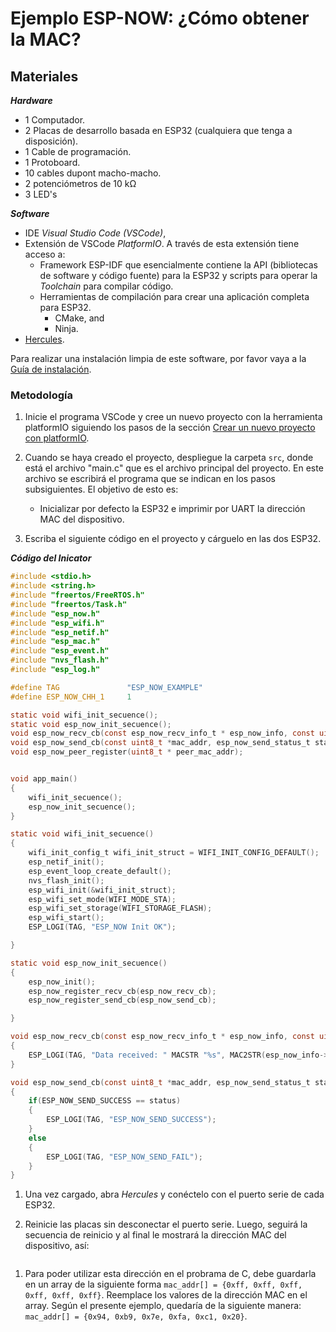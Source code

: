 # Ejemplo ESP-NOW: ¿Cómo obtener la MAC?

## **Materiales**

***Hardware***

- 1 Computador.
- 2 Placas de desarrollo basada en ESP32 (cualquiera que tenga a disposición). 
- 1 Cable de programación.
- 1 Protoboard.
- 10 cables dupont macho-macho.
- 2 potenciómetros de 10 kΩ
- 3 LED's

***Software***

- IDE *Visual Studio Code (VSCode)*, 
- Extensión de VSCode *PlatformIO*. A través de esta extensión tiene acceso a:
	- Framework ESP-IDF que esencialmente contiene la API (bibliotecas de software y código fuente) para la ESP32 y scripts para operar la *Toolchain* para compilar código.
	- Herramientas de compilación para crear una aplicación completa para ESP32.
		- CMake, and 
		- Ninja.
- [Hercules](https://www.hw-group.com/software/hercules-setup-utility).

Para realizar una instalación limpia de este software, por favor vaya a la [Guía de instalación](1.9_guia_instal_tools.md).

### **Metodología**

1. Inicie el programa VSCode y cree un nuevo proyecto con la herramienta platformIO siguiendo los pasos de la sección [Crear un nuevo proyecto con platformIO](/Unidad_1/0_nuevo_proyecto.md).
	
1. Cuando se haya creado el proyecto, despliegue la carpeta `src`, donde está el archivo "main.c" que es el archivo principal del proyecto. En este archivo se escribirá el programa que se indican en los pasos subsiguientes. El objetivo de esto es: 
	- Inicializar por defecto la ESP32 e imprimir por UART la dirección MAC del dispositivo. 
1. Escriba el siguiente código en el proyecto y cárguelo en las dos ESP32.

***Código del Inicator***

~~~C
#include <stdio.h>
#include <string.h>
#include "freertos/FreeRTOS.h"
#include "freertos/Task.h"
#include "esp_now.h"
#include "esp_wifi.h"
#include "esp_netif.h"
#include "esp_mac.h"
#include "esp_event.h"
#include "nvs_flash.h"
#include "esp_log.h"

#define TAG               "ESP_NOW_EXAMPLE"
#define ESP_NOW_CHH_1     1

static void wifi_init_secuence();
static void esp_now_init_secuence();
void esp_now_recv_cb(const esp_now_recv_info_t * esp_now_info, const uint8_t *data, int data_len);
void esp_now_send_cb(const uint8_t *mac_addr, esp_now_send_status_t status);
void esp_now_peer_register(uint8_t * peer_mac_addr);


void app_main()
{
    wifi_init_secuence();
    esp_now_init_secuence();
}

static void wifi_init_secuence()
{
    wifi_init_config_t wifi_init_struct = WIFI_INIT_CONFIG_DEFAULT();
    esp_netif_init();
    esp_event_loop_create_default();
    nvs_flash_init();
    esp_wifi_init(&wifi_init_struct);
    esp_wifi_set_mode(WIFI_MODE_STA);
    esp_wifi_set_storage(WIFI_STORAGE_FLASH);
    esp_wifi_start();
    ESP_LOGI(TAG, "ESP_NOW Init OK");

}

static void esp_now_init_secuence()
{
    esp_now_init();
    esp_now_register_recv_cb(esp_now_recv_cb);
    esp_now_register_send_cb(esp_now_send_cb);    

}

void esp_now_recv_cb(const esp_now_recv_info_t * esp_now_info, const uint8_t *data, int data_len)
{
    ESP_LOGI(TAG, "Data received: " MACSTR "%s", MAC2STR(esp_now_info->src_addr), data);
}

void esp_now_send_cb(const uint8_t *mac_addr, esp_now_send_status_t status)
{
    if(ESP_NOW_SEND_SUCCESS == status)
    {
        ESP_LOGI(TAG, "ESP_NOW_SEND_SUCCESS");
    }
    else
    {
        ESP_LOGI(TAG, "ESP_NOW_SEND_FAIL");
    }
}

~~~

1. Una vez cargado, abra *Hercules* y conéctelo con el puerto serie de cada ESP32. 

1. Reinicie las placas sin desconectar el puerto serie. Luego, seguirá la secuencia de reinicio y al final le mostrará la dirección MAC del dispositivo, así:

<img source = "ESP_NOW/resultado_ejemplo_esp_now.png" width=300>

1. Para poder utilizar esta dirección en el probrama de C, debe guardarla en un array de la siguiente forma `mac_addr[] = {0xff, 0xff, 0xff, 0xff, 0xff, 0xff}`. Reemplace los valores de la dirección MAC en el array. Según el presente ejemplo, quedaría de la siguiente manera: `mac_addr[] = {0x94, 0xb9, 0x7e, 0xfa, 0xc1, 0x20}`. 

